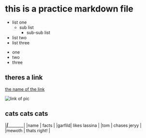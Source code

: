 # this is a practice markdown file


- list one
    - sub list 
        - sub-sub list  
- list two 
- list three 

* one 
* two 
* three 

## theres a link 

[the name of the link](www.filename.com)

![link of pic](../../pics/cats.webp)


## cats cats cats 
|_______|_______________|
|name   | facts         |
|garfild| likes lassina |
|tom    | chases jeryy  |
|mewoth | thats right!  |
